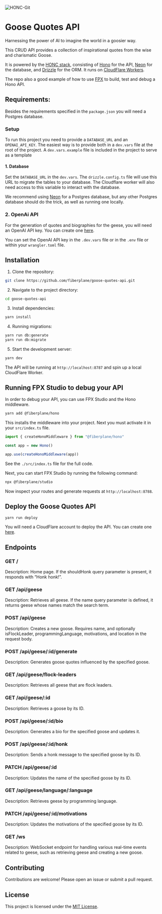 
![HONC-Git](https://github.com/user-attachments/assets/669c0de6-d7e8-45db-a858-585f895e7d29)

# Goose Quotes API

Harnessing the power of AI to imagine the world in a goosier way.

This CRUD API provides a collection of inspirational quotes from the wise and charismatic Goose.

It is powered by the [HONC stack](https://honc.dev), consisting of [Hono](https://hono.dev/) for the API, [Neon](https://neon.tech/) for the database, and [Drizzle](https://orm.drizzle.team/) for the ORM. It runs on [CloudFlare Workers](https://developers.cloudflare.com/workers/).

The repo also a good example of how to use [FPX](https://github.com/fiberplane/fpx/) to build, test and debug a Hono API.

## Requirements:

Besides the requirements specified in the `package.json` you will need a Postgres database. 

### Setup
To run this project you need to provide a `DATABASE_URL` and an `OPENAI_API_KEY`. The easiest way is to provide both in a `dev.vars` file at the root of the project. A `dev.vars.example` file is included in the project to serve as a template 

#### 1. Database
Set the `DATABASE_URL` in the `dev.vars`. The `drizzle.config.ts` file will use this URL to migrate the tables to your database. The Cloudflare worker will also need access to this variable to interact with the database.

We recommend using [Neon](https://neon.tech/) for a Postgres database, but any other Postgres database should do the trick, as well as running one locally.

### 2. OpenAi API

For the generation of quotes and biographies for the geese, you will need an OpenAI API key. You can create one [here](https://platform.openai.com/api-keys).

You can set the OpenAI API key in the `.dev.vars` file or in the `.env` file or within your `wrangler.toml` file.


## Installation

1. Clone the repository:

```bash
git clone https://github.com/fiberplane/goose-quotes-api.git
```

2. Navigate to the project directory:

```bash
cd goose-quotes-api
```

3. Install dependencies:

```bash
yarn install
```

4. Running migrations:

```bash
yarn run db:generate
yarn run db:migrate
```

5. Start the development server:

```bash
yarn dev
```

The API will be running at `http://localhost:8787` and spin up a local CloudFlare Worker.


## Running FPX Studio to debug your API

In order to debug your API, you can use FPX Studio and the Hono middleware.

```bash
yarn add @fiberplane/hono
```

This installs the middleware into your project. Next you must activate it in your `src/index.ts` file.

```ts
import { createHonoMiddleware } from "@fiberplane/hono"

const app = new Hono()

app.use(createHonoMiddleware(app))
```

See the `./src/index.ts` file for the full code.

Next, you can start FPX Studio by running the following command:

```bash
npx @fiberplane/studio
```

Now inspect your routes and generate requests at `http://localhost:8788`.

## Deploy the Goose Quotes API

```bash
yarn run deploy
```

You will need a CloudFlare account to deploy the API. You can create one [here](https://dash.cloudflare.com/sign-up/free-trial?utm_source=honc.dev).

## Endpoints

### GET /

Description: Home page. If the shouldHonk query parameter is present, it responds with “Honk honk!”.

### GET /api/geese

Description: Retrieves all geese. If the name query parameter is defined, it returns geese whose names match the search term.

### POST /api/geese

Description: Creates a new goose. Requires name, and optionally isFlockLeader, programmingLanguage, motivations, and location in the request body.

### POST /api/geese/:id/generate

Description: Generates goose quotes influenced by the specified goose.

### GET /api/geese/flock-leaders

Description: Retrieves all geese that are flock leaders.

### GET /api/geese/:id

Description: Retrieves a goose by its ID.

### POST /api/geese/:id/bio

Description: Generates a bio for the specified goose and updates it.

### POST /api/geese/:id/honk

Description: Sends a honk message to the specified goose by its ID.

### PATCH /api/geese/:id

Description: Updates the name of the specified goose by its ID.

### GET /api/geese/language/:language

Description: Retrieves geese by programming language.

### PATCH /api/geese/:id/motivations

Description: Updates the motivations of the specified goose by its ID.

### GET /ws

Description: WebSocket endpoint for handling various real-time events related to geese, such as retrieving geese and creating a new goose.

## Contributing

Contributions are welcome! Please open an issue or submit a pull request.

## License

This project is licensed under the [MIT License](LICENSE).
